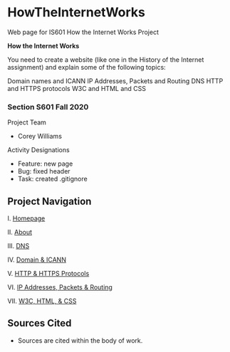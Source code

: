 # HowTheInternetWorks
Web page for IS601 How the Internet Works Project

**How the Internet Works**

You need to create a website (like one in the History of the Internet assignment) and explain some of the following topics:

 

Domain names and ICANN
IP Addresses, Packets and Routing
DNS
HTTP and HTTPS protocols
W3C and HTML and CSS


### Section S601 Fall 2020
Project Team
- Corey Williams

Activity Designations
- Feature: new page
- Bug: fixed header
- Task: created .gitignore 


## Project Navigation
I. [Homepage](https://github.com/coreyow/HowTheInternetWorks/blob/master/index.html)

II. [About](https://github.com/coreyow/HowTheInternetWorks/blob/master/about.html)

III. [DNS](https://github.com/coreyow/HowTheInternetWorks/blob/master/DNS.html)

IV. [Domain & ICANN](https://github.com/coreyow/HowTheInternetWorks/blob/master/DomainandICANN.html)

V. [HTTP & HTTPS Protocols](https://github.com/coreyow/HowTheInternetWorks/blob/master/HTTP.html)

VI. [IP Addresses, Packets & Routing](https://github.com/coreyow/HowTheInternetWorks/blob/master/IPAddresses.html)

VII. [W3C, HTML, & CSS](https://github.com/coreyow/HowTheInternetWorks/blob/master/W3C.html)


## Sources Cited
- Sources are cited within the body of work. 
